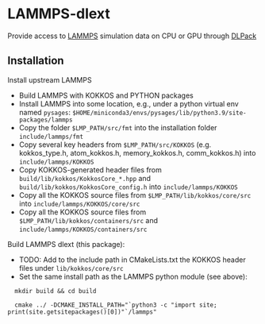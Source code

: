 # LAMMPS-dlext

Provide access to [LAMMPS](https://www.lammps.org) simulation data on CPU or GPU through [DLPack](https://github.com/dmlc/dlpack)

## Installation

Install upstream LAMMPS
* Build LAMMPS with KOKKOS and PYTHON packages
* Install LAMMPS into some location, e.g., under a python virtual env named ```pysages```: ```$HOME/miniconda3/envs/pysages/lib/python3.9/site-packages/lammps```
* Copy the folder ```$LMP_PATH/src/fmt``` into the installation folder ```include/lammps/fmt```
* Copy several key headers from ```$LMP_PATH/src/KOKKOS``` (e.g. kokkos_type.h, atom_kokkos.h, memory_kokkos.h, comm_kokkos.h) into ```include/lammps/KOKKOS```
* Copy KOKKOS-generated header files from ```build/lib/kokkos/KokkosCore_*.hpp``` and ```build/lib/kokkos/KokkosCore_config.h```  into ```include/lammps/KOKKOS```
* Copy all the KOKKOS source files from ```$LMP_PATH/lib/kokkos/core/src```  into ```include/lammps/KOKKOS/core/src```
* Copy all the KOKKOS source files from ```$LMP_PATH/lib/kokkos/containers/src``` and ```include/lammps/KOKKOS/containers/src```

Build LAMMPS dlext (this package):

* TODO: Add to the include path in CMakeLists.txt the KOKKOS header files under ```lib/kokkos/core/src```
* Set the same install path as the LAMMPS python module (see above):
```
  mkdir build && cd build

  cmake ../ -DCMAKE_INSTALL_PATH="`python3 -c "import site; print(site.getsitepackages()[0])"`/lammps"
```
